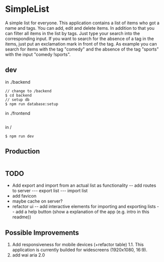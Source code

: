 # SimpleList
A simple list for everyone.
This application contains a list of items who got a name and tags. You can add, edit and delete items.
In addition to that you can filter all items in the list by tags. Just type your search into the corresponding input.
If you want to search for the absence of a tag in the items, just put an exclamation mark in front of the tag.
As example you can search for items with the tag "comedy" and the absence of the tag "sports" with the input "comedy !sports".

## dev
in ./backend
```
// change to /backend
$ cd backend
// setup db
$ npm run database:setup
```
in ./frontend
```
```

in /
```
$ npm run dev
```

## Production
```
```

## TODO
- Add export and import from an actual list as functionality
-- add routes to server
--- export list
--- import list
- add favicon
- maybe cache on server?
- refactor ui
-- add interactive elements for importing and exporting lists
-- add a help button (show a explanation of the app (e.g. intro in this readme))

## Possible Improvements
1. Add responsiveness for mobile devices (+refactor table)
1.1. This application is currently builded for widescreens (1920x1080, 16:9).
2. add wai aria 2.0

